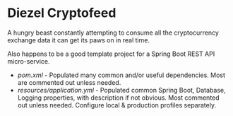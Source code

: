 # Diezel Cryptofeed

A hungry beast constantly attempting to consume all the cryptocurrency exchange data it can get its paws on in real time.

Also happens to be a good template project for a Spring Boot REST API micro-service.
 * *pom.xml* - Populated many common and/or useful dependencies. Most are commented out unless needed.
 * *resources/application.yml* - Populated common Spring Boot, Database, Logging properties, with description if not obvious. Most commented out unless needed. Configure local & production profiles separately.

